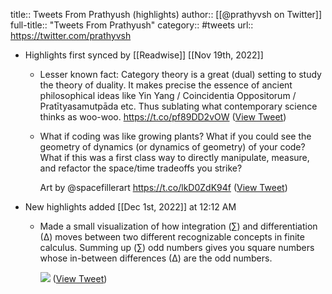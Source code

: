 title:: Tweets From Prathyush (highlights)
author:: [[@prathyvsh on Twitter]]
full-title:: "Tweets From Prathyush"
category:: #tweets
url:: https://twitter.com/prathyvsh

- Highlights first synced by [[Readwise]] [[Nov 19th, 2022]]
	- Lesser known fact: Category theory is a great (dual) setting to study the theory of duality. It makes precise the essence of ancient philosophical ideas like Yin Yang / Coincidentia Oppositorum / Pratītyasamutpāda etc. Thus sublating what contemporary science thinks as woo-woo. https://t.co/pf89DD2vOW ([View Tweet](https://twitter.com/prathyvsh/status/1514671810494676999))
	- What if coding was like growing plants? What if you could see the geometry of dynamics (or dynamics of geometry) of your code? What if this was a first class way to directly manipulate, measure, and refactor the space/time tradeoffs you strike?
	  
	  Art by @spacefillerart https://t.co/lkD0ZdK94f ([View Tweet](https://twitter.com/prathyvsh/status/1556355494897487872))
- New highlights added [[Dec 1st, 2022]] at 12:12 AM
	- Made a small visualization of how integration (∑) and differentiation (∆) moves between two different recognizable concepts in finite calculus. Summing up (∑) odd numbers gives you square numbers whose in-between differences (∆) are the odd numbers. 
	  
	  ![](https://pbs.twimg.com/media/Fiwjuc8aMAAY9qO.jpg) ([View Tweet](https://twitter.com/prathyvsh/status/1597693380548448257))